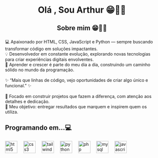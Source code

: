 <h1 align="center">Olá , Sou Arthur 😁🖖🏻</h1>

###

<h2 align="center">Sobre mim 😁🖖🏻</h2>

###

<p align="left">💻 Apaixonado por HTML, CSS, JavaScript e Python — sempre buscando transformar código em soluções impactantes.<br>💡 Desenvolvedor em constante evolução, explorando novas tecnologias para criar experiências digitais envolventes.<br>🌱 Aprender e crescer é parte do meu dia a dia, construindo um caminho sólido no mundo da programação.<br><br>✨ “Mais que linhas de código, vejo oportunidades de criar algo único e funcional.” ✨<br><br>🔧 Focado em construir projetos que fazem a diferença, com atenção aos detalhes e dedicação.<br>🎯 Meu objetivo: entregar resultados que marquem e inspirem quem os utiliza.</p>

###

<h2 align="left">Programando em...💻</h2>

###

<div align="left">
  <img src="https://cdn.jsdelivr.net/gh/devicons/devicon/icons/html5/html5-original.svg" height="40" alt="html5 logo"  />
  <img width="12" />
  <img src="https://cdn.simpleicons.org/css3/1572B6" height="40" alt="css3 logo"  />
  <img width="12" />
  <img src="https://cdn.simpleicons.org/tailwindcss/06B6D4" height="40" alt="tailwindcss logo"  />
  <img width="12" />
  <img src="https://cdn.simpleicons.org/python/3776AB" height="40" alt="python logo"  />
  <img width="12" />
  <img src="https://cdn.simpleicons.org/php/777BB4" height="40" alt="php logo"  />
  <img width="12" />
  <img src="https://cdn.simpleicons.org/mysql/4479A1" height="40" alt="mysql logo"  />
  <img width="12" />
  <img src="https://cdn.jsdelivr.net/gh/devicons/devicon/icons/javascript/javascript-original.svg" height="40" alt="javascript logo"  />
</div>

###



###
